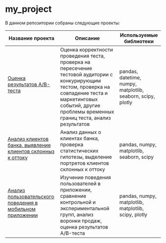 # my_project
В данном репозитории собраны следующие проекты:
 
<table>
<thead>
<tr>
<th>Название проекта</th>
<th>Описание</th>
<th>Используемые библиотеки</th>
</tr>
</thead>
<tbody>
<tr>
<td><a href="https://github.com/dimdf/my_project/tree/main/ab">Оценка результатов A/B-теста</a></p></td>
<td>Оценка корректности проведения теста, проверка на пересечение тестовой аудитории с конкурирующим тестом, проверка на совпадение теста и маркетинговых событий, другие проблемы временных границ теста, анализ результатов</td>
<td>pandas, datetime, numpy, matplotlib, seaborn, scipy, plotly</td>
</tr>
<tr>
<td><a href="https://github.com/dimdf/my_project/tree/main/bank">Анализ клиентов банка, выявление клиентов склонныз к оттоку</a></p></td>
<td>Анализ данных о клиентах банка, проверка статистических гипотезы, выделение портретов клиентов склонных к оттоку</td>
<td>pandas, numpy, matplotlib, seaborn, scipy</td>
</tr>
<tr>
<td> <a href="https://github.com/dimdf/my_project/tree/main/mobile">Анализ пользовательского поведения в мобильном приложении</a></p></td>
<td>Изучение поведения пользователей в приложении, сравнение контрольной и экспериментальной групп, анализ воронки продаж, оценка результатов A/B-теста</td>
<td>pandas, numpy, matplotlib, matplotlib, scipy, plotly</td>
</tr>
</tbody>
</table>
